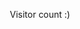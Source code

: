 <p align="center"> 
  Visitor count :)<br>
  <imgsrc="https://profile-counter.glitch.me/kyngs/count.svg"/>
</p>
